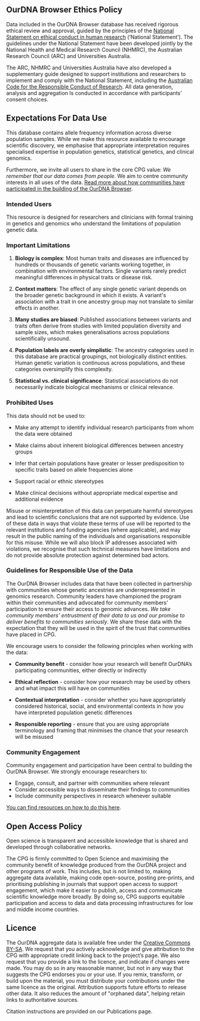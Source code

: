 ## OurDNA Browser Ethics Policy

Data included in the OurDNA Browser database has received rigorous ethical review and approval, guided by the principles of the [National Statement on ethical conduct in human research](https://www.nhmrc.gov.au/about-us/publications/national-statement-ethical-conduct-human-research-2023) (‘National Statement’). The guidelines under the National Statement have been developed jointly by the National Health and Medical Research Council (NHMRC), the Australian Research Council (ARC) and Universities Australia.

The ARC, NHMRC and Universities Australia have also developed a supplementary guide designed to support institutions and researchers to implement and comply with the National Statement, including the [Australian Code for the Responsible Conduct of Research](https://www.nhmrc.gov.au/about-us/publications/australian-code-responsible-conduct-research-2018). All data generation, analysis and aggregation Is conducted in accordance with participants’ consent choices.

## Expectations For Data Use

This database contains allele frequency information across diverse population samples. While we make this resource available to encourage scientific discovery, we emphasise that appropriate interpretation requires specialised expertise in population genetics, statistical genetics, and clinical genomics.

Furthermore, we invite all users to share in the core CPG value: *We remember that our data comes from people*. We aim to centre community interests in all uses of the data. [Read more about how communities have participated in the building of the OurDNA Browser](https://populationgenomics.org.au/about-us/resources/publications/).


### Intended Users

This resource is designed for researchers and clinicians with formal training in genetics and genomics who understand the limitations of population genetic data.

### Important Limitations

1. **Biology is complex**: Most human traits and diseases are influenced by hundreds or thousands of genetic variants working together, in combination with environmental factors. Single variants rarely predict meaningful differences in physical traits or disease risk.

2. **Context matters**: The effect of any single genetic variant depends on the broader genetic background in which it exists. A variant's association with a trait in one ancestry group may not translate to similar effects in another.

3. **Many studies are biased**: Published associations between variants and traits often derive from studies with limited population diversity and sample sizes, which makes generalisations across populations scientifically unsound.

4. **Population labels are overly simplistic**: The ancestry categories used in this database are practical groupings, not biologically distinct entities. Human genetic variation is continuous across populations, and these categories oversimplify this complexity.

5. **Statistical vs. clinical significance**: Statistical associations do not necessarily indicate biological mechanisms or clinical relevance.

### Prohibited Uses
This data should not be used to:

* Make any attempt to identify individual research participants from whom the data were obtained

* Make claims about inherent biological differences between ancestry groups

* Infer that certain populations have greater or lesser predisposition to specific traits based on allele frequencies alone

* Support racial or ethnic stereotypes

* Make clinical decisions without appropriate medical expertise and additional evidence

Misuse or misinterpretation of this data can perpetuate harmful stereotypes and lead to scientific conclusions that are not supported by evidence. Use of these data in ways that violate these terms of use will be reported to the relevant institutions and funding agencies (where applicable), and may result in the public naming of the individuals and organisations responsible for this misuse. While we will also block IP addresses associated with violations, we recognise that such technical measures have limitations and do not provide absolute protection against determined bad actors.

### Guidelines for Responsible Use of the Data
The OurDNA Browser includes data that have been collected in partnership with communities whose genetic ancestries are underrepresented in genomics research. Community leaders have championed the program within their communities and advocated for community members’ participation to ensure their access to genomic advances. *We take community members’ entrustment of their data to us and our promise to deliver benefits to communities seriously*. We share these data with the expectation that they will be used in the spirit of the trust that communities have placed in CPG.

We encourage users to consider the following principles when working with the data:

* **Community benefit** - consider how your research will benefit OurDNA’s participating communities, either directly or indirectly

* **Ethical reflection** - consider how your research may be used by others and what impact this will have on communities  

* **Contextual interpretation** - consider whether you have appropriately considered historical, social, and environmental contexts in how you have interpreted population genetic differences

* **Responsible reporting** - ensure that you are using appropriate terminology and framing that minimises the chance that your research will be misused  

### Community Engagement

Community engagement and participation have been central to building the OurDNA Browser. We strongly encourage researchers to:

* Engage, consult, and partner with communities where relevant
* Consider accessible ways to disseminate their findings to communities
* Include community perspectives in research whenever suitable

[You can find resources on how to do this here](https://populationgenomics.org.au/about-us/resources/publications/).

## Open Access Policy

Open science is transparent and accessible knowledge that is shared and developed through collaborative networks.

The CPG is firmly committed to Open Science and maximising the community benefit of knowledge produced from the OurDNA project and other programs of work. This includes, but is not limited to, making aggregate data available, making code open-source, posting pre-prints, and prioritising publishing in journals that support open access to support engagement, which make it easier to publish, access and communicate scientific knowledge more broadly. By doing so, CPG supports equitable participation and access to data and data processing infrastructures for low and middle income countries.


## Licence

The OurDNA aggregate data is available free under the [Creative Commons BY-SA](https://creativecommons.org/licenses/by-sa/4.0/deed.en). We request that you actively acknowledge and give attribution to the CPG with appropriate credit linking back to the project’s page. We also request that you provide a link to the licence, and indicate if changes were made. You may do so in any reasonable manner, but not in any way that suggests the CPG endorses you or your use. If you remix, transform, or build upon the material, you must distribute your contributions under the same licence as the original. Attribution supports future efforts to release other data. It also reduces the amount of "orphaned data", helping retain links to authoritative sources.

Citation instructions are provided on our Publications page.


